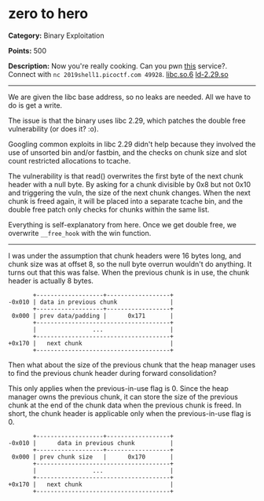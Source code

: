 # zero to hero
**Category:** Binary Exploitation

**Points:** 500

**Description:** 
Now you're really cooking. Can you pwn [this]() service?. Connect with `nc 2019shell1.picoctf.com 49928`. [libc.so.6]() [ld-2.29.so]()

----------

We are given the libc base address, so no leaks are needed. All we have to do is get a write.

The issue is that the binary uses libc 2.29, which patches the double free vulnerability (or does it? :o).

Googling common exploits in libc 2.29 didn't help because they involved the use of unsorted bin and/or fastbin, and the checks on chunk size and slot count restricted allocations to tcache.

The vulnerability is that read() overwrites the first byte of the next chunk header with a null byte. By asking for a chunk divisible by 0x8 but not 0x10 and triggering the vuln, the size of the next chunk changes. When the next chunk is freed again, it will be placed into a separate tcache bin, and the double free patch only checks for chunks within the same list.

Everything is self-explanatory from here. Once we get double free, we overwrite `__free_hook` with the win function.

------------

I was under the assumption that chunk headers were 16 bytes long, and chunk size was at offset 8, so the null byte overrun wouldn't do anything. It turns out that this was false. When the previous chunk is in use, the chunk header is actually 8 bytes.

```
       +-------------------+------------------+
-0x010 | data in previous chunk               |
       +-------------------+------------------+
 0x000 | prev data/padding |      0x171       |
       +--------------------------------------+
       |                ...                   |
	   +--------------------------------------+
+0x170 |   next chunk                         |
       +--------------------------------------+
```

Then what about the size of the previous chunk that the heap manager uses to find the previous chunk header during forward consolidation?

This only applies when the previous-in-use flag is 0.
Since the heap manager owns the previous chunk, it can store the size of the previous chunk at the end of the chunk data when the previous chunk is freed.
In short, the chunk header is applicable only when the previous-in-use flag is 0.

```
       +-------------------+------------------+
-0x010 |      data in previous chunk          |
       +-------------------+------------------+
 0x000 | prev chunk size   |      0x170       |
       +--------------------------------------+
       |                ...                   |
	   +--------------------------------------+
+0x170 |   next chunk                         |
       +--------------------------------------+
```
